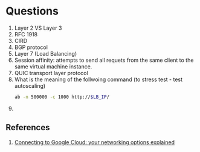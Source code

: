 # Questions
1. Layer 2 VS Layer 3
2. RFC 1918
3. CIRD
4. BGP protocol
5. Layer 7 (Load Balancing)
6. Session affinity: attempts to send all requets from the same client to the same virtual machine instance.
7. QUIC transport layer protocol
8. What is the meaning of the follwoing command (to stress test - test autoscaling)
    ```bash
    ab -n 500000 -c 1000 http://$LB_IP/
    ```
9. 


## References
1. [Connecting to Google Cloud: your networking options explained](https://callcenterstudio.com/blog/google-cloud-connection-blogs/)
